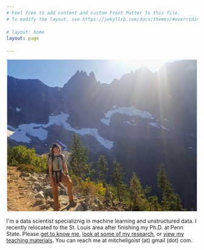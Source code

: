 ```yaml
---
# Feel free to add content and custom Front Matter to this file.
# To modify the layout, see https://jekyllrb.com/docs/themes/#overriding-theme-defaults

# layout: home
layout: page

---
```


<p align='center'>
<img src="/assets/outdoor_photo.jpg" width="500" height="400" /> 
</p>

I'm a data scientist specializnig in machine learning and unstructured data. I recently relocated to the St. Louis area after finishing my Ph.D. at Penn State. Please [get to know me](/about/), [look at some of my research](/projects/), or [view my teaching materials](/teaching/). You can reach me at mitchellgoist (at) gmail (dot) com.
